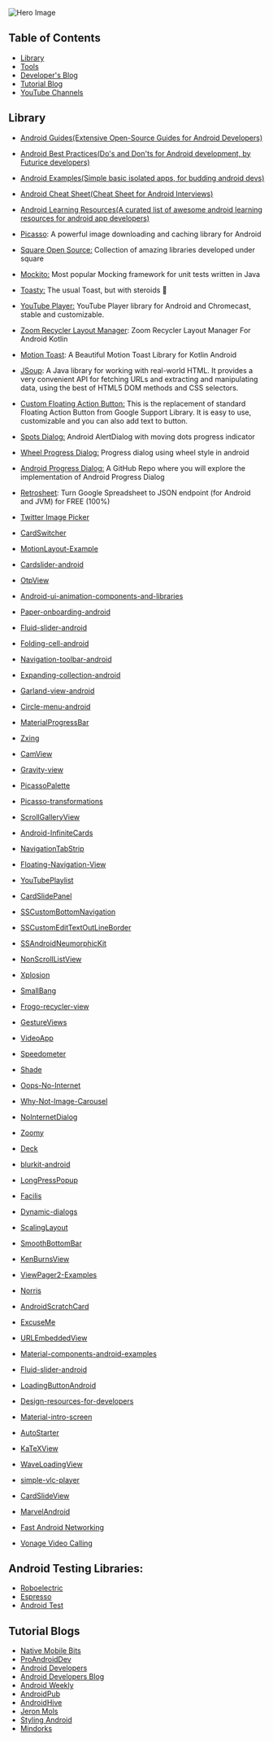 ![Hero Image](https://i.ibb.co/2YNrcCF/Android-Repo-banner1.png)

## Table of Contents

- [Library](#library)
- [Tools](#tools)
- [Developer's Blog](#developer-blog)
- [Tutorial Blog](#tutorial-blogs)
- [YouTube Channels](#youtube-channels)


## Library

- [Android Guides(Extensive Open-Source Guides for Android Developers)](https://github.com/codepath/android_guides)
- [Android Best Practices(Do's and Don'ts for Android development, by Futurice developers)](https://github.com/futurice/android-best-practices)
- [Android Examples(Simple basic isolated apps, for budding android devs)](https://github.com/nisrulz/android-examples)
- [Android Cheat Sheet(Cheat Sheet for Android Interviews)](https://github.com/anitaa1990/Android-Cheat-sheet)
- [Android Learning Resources(A curated list of awesome android learning resources for android app developers)](https://github.com/androiddevnotes/awesome-android-learning-resources)

- [Picasso](https://github.com/square/picasso): A powerful image downloading and caching library for Android
- [Square Open Source:](https://square.github.io/) Collection of amazing libraries developed under square
- [Mockito:](https://github.com/mockito/mockito) Most popular Mocking framework for unit tests written in Java
- [Toasty:](https://github.com/GrenderG/Toasty) The usual Toast, but with steroids 💪
- [YouTube Player:](https://github.com/PierfrancescoSoffritti/android-youtube-player) YouTube Player library for Android and Chromecast, stable and customizable.
- [Zoom Recycler Layout Manager](https://github.com/Spikeysanju/ZoomRecylerLayout): Zoom Recycler Layout Manager For Android Kotlin
- [Motion Toast](https://github.com/Spikeysanju/MotionToast): A Beautiful Motion Toast Library for Kotlin Android
- [JSoup](https://jsoup.org/): A Java library for working with real-world HTML. It provides a very convenient API for fetching URLs and extracting and manipulating data, using the best of HTML5 DOM methods and CSS selectors.
- [Custom Floating Action Button:](https://github.com/robertlevonyan/customFloatingActionButton) This is the replacement of standard Floating Action Button from Google Support Library. It is easy to use, customizable and you can also add text to button.
- [Spots Dialog:](https://github.com/dybarsky/spots-dialog) Android AlertDialog with moving dots progress indicator
- [Wheel Progress Dialog:](https://github.com/tcking/WheelProgressDialog) Progress dialog using wheel style in android
- [Android Progress Dialog:](https://github.com/PhanVanLinh/AndroidProgressDialog) A GitHub Repo where you will explore the implementation of Android Progress Dialog
- [Retrosheet](https://github.com/theapache64/retrosheet): Turn Google Spreadsheet to JSON endpoint (for Android and JVM) for FREE (100%)
- [Twitter Image Picker](https://github.com/yasharpm/TwitterImagePicker)
- [CardSwitcher](https://github.com/yasharpm/CardSwitcher)
- [MotionLayout-Example](https://github.com/plazzy99/MotionLayout-Example)
- [Cardslider-android](https://github.com/Ramotion/cardslider-android)
- [OtpView](https://github.com/aabhasr1/OtpView)
- [Android-ui-animation-components-and-libraries](https://github.com/Ramotion/android-ui-animation-components-and-libraries)
- [Paper-onboarding-android](https://github.com/Ramotion/paper-onboarding-android)
- [Fluid-slider-android](https://github.com/Ramotion/fluid-slider-android)
- [Folding-cell-android](https://github.com/Ramotion/folding-cell-android)
- [Navigation-toolbar-android](https://github.com/Ramotion/navigation-toolbar-android)
- [Expanding-collection-android](https://github.com/Ramotion/expanding-collection-android)
- [Garland-view-android](https://github.com/Ramotion/garland-view-android)
- [Circle-menu-android](https://github.com/Ramotion/circle-menu-android)
- [MaterialProgressBar](https://github.com/zhanghai/MaterialProgressBar)
- [Zxing](https://github.com/zxing/zxing)
- [CamView](https://github.com/LivotovLabs/CamView)
- [Gravity-view](https://github.com/gofynd/gravity-view)
- [PicassoPalette](https://github.com/florent37/PicassoPalette)
- [Picasso-transformations](https://github.com/wasabeef/picasso-transformations)
- [ScrollGalleryView](https://github.com/VEINHORN/ScrollGalleryView)
- [Android-InfiniteCards](https://github.com/BakerJQ/Android-InfiniteCards)
- [NavigationTabStrip](https://github.com/Devlight/NavigationTabStrip)
- [Floating-Navigation-View](https://github.com/andremion/Floating-Navigation-View)
- [YouTubePlaylist](https://github.com/akoscz/YouTubePlaylist)
- [CardSlidePanel](https://github.com/xmuSistone/CardSlidePanel)
- [SSCustomBottomNavigation](https://github.com/SimformSolutionsPvtLtd/SSCustomBottomNavigation)
- [SSCustomEditTextOutLineBorder](https://github.com/SimformSolutionsPvtLtd/SSCustomEditTextOutLineBorder)
- [SSAndroidNeumorphicKit](https://github.com/SimformSolutionsPvtLtd/SSAndroidNeumorphicKit)
- [NonScrollListView](https://github.com/BanDev/NonScrollListView)
- [Xplosion](https://github.com/BanDev/Xplosion)
- [SmallBang](https://github.com/hanks-zyh/SmallBang)
- [Frogo-recycler-view](https://github.com/amirisback/frogo-recycler-view)
- [GestureViews](https://github.com/alexvasilkov/GestureViews)
- [VideoApp](https://github.com/premacck/VideoApp)
- [Speedometer](https://github.com/ibrahimsn98/speedometer)
- [Shade](https://github.com/InkApplications/Shade)
- [Oops-No-Internet](https://github.com/ImaginativeShohag/Oops-No-Internet)
- [Why-Not-Image-Carousel](https://github.com/ImaginativeShohag/Why-Not-Image-Carousel)
- [NoInternetDialog](https://github.com/appwise-labs/NoInternetDialog)
- [Zoomy](https://github.com/imablanco/Zoomy)
- [Deck](https://github.com/bloderxd/deck)
- [blurkit-android](https://github.com/CameraKit/blurkit-android)
- [LongPressPopup](https://github.com/RiccardoMoro/LongPressPopup)
- [Facilis](https://github.com/premacck/facilis)
- [Dynamic-dialogs](https://github.com/pranavpandey/dynamic-dialogs)
- [ScalingLayout](https://github.com/iammert/ScalingLayout)
- [SmoothBottomBar](https://github.com/ibrahimsn98/SmoothBottomBar)
- [KenBurnsView](https://github.com/flavioarfaria/KenBurnsView)
- [ViewPager2-Examples](https://github.com/ravi8x/ViewPager2-Examples)
- [Norris](https://github.com/dotanuki-labs/norris)
- [AndroidScratchCard](https://github.com/myinnos/AndroidScratchCard)
- [ExcuseMe](https://github.com/AraujoJordan/ExcuseMe)
- [URLEmbeddedView](https://github.com/nguyencse/URLEmbeddedView)
- [Material-components-android-examples](https://github.com/material-components/material-components-android-examples)
- [Fluid-slider-android](https://github.com/Ramotion/fluid-slider-android)
- [LoadingButtonAndroid](https://github.com/leandroBorgesFerreira/LoadingButtonAndroid)
- [Design-resources-for-developers](https://github.com/bradtraversy/design-resources-for-developers)
- [Material-intro-screen](https://github.com/TangoAgency/material-intro-screen)
- [AutoStarter](https://github.com/judemanutd/AutoStarter)
- [KaTeXView](https://github.com/judemanutd/KaTeXView)
- [WaveLoadingView](https://github.com/judemanutd/WaveLoadingView)
- [simple-vlc-player](https://github.com/masterwok/simple-vlc-player)
- [CardSlideView](https://github.com/crazysunj/CardSlideView)
- [MarvelAndroid](https://github.com/n8ebel/MarvelAndroid)
- [Fast Android Networking](https://github.com/amitshekhariitbhu/Fast-Android-Networking)
- [Vonage Video Calling](https://github.com/SimformSolutionsPvtLtd/VonageVideoCalling_Android)



## Android Testing Libraries:

- [Roboelectric](http://robolectric.org/getting-started/)
- [Espresso](https://developer.android.com/training/testing/espresso)
- [Android Test](https://github.com/android/android-test)


## Tutorial Blogs

- [Native Mobile Bits](https://medium.com/native-mobile-bits)
- [ProAndroidDev](https://proandroiddev.com/)
- [Android Developers](https://medium.com/androiddevelopers)
- [Android Developers Blog](https://android-developers.googleblog.com/)
- [Android Weekly](https://androidweekly.net/)
- [AndroidPub](https://android.jlelse.eu/)
- [AndroidHive](https://www.androidhive.info/)
- [Jeron Mols](https://jeroenmols.com/blog/)
- [Styling Android](https://blog.stylingandroid.com/)
- [Mindorks](https://blog.mindorks.com/)


